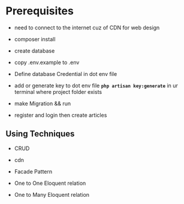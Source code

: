 # Prerequisites

- need to connect to the internet cuz of CDN for web design

- composer install   

- create database    

- copy .env.example to .env 

- Define database Credential in dot env file
    
- add or generate key to dot env file **`php artisan key:generate`** in ur terminal where project folder exists
    
- make Migration && run

- register and login then create articles

##  Using Techniques

- CRUD

- cdn 

- Facade Pattern

- One to One Eloquent relation

- One to Many Eloquent relation 


